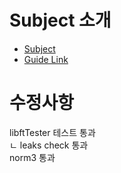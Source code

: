 # Subject 소개

* [Subject](https://github.com/bigpel66/42-cursus/blob/main/circle-00/circle00%20-%20Libft.pdf)
* [Guide Link](https://bigpel66.oopy.io/library/42/inner-circle/1)



# 수정사항
libftTester 테스트 통과  
ㄴ leaks check 통과  
norm3 통과  
